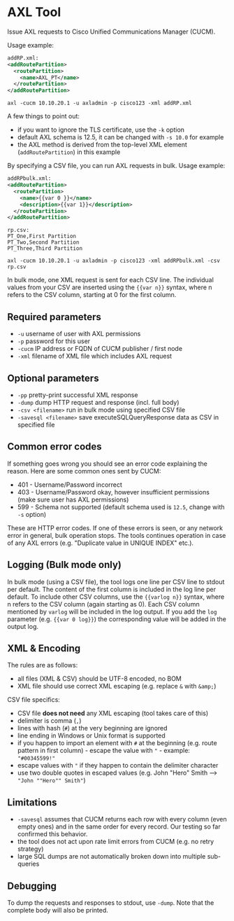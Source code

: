 # AXL Tool

Issue AXL requests to Cisco Unified Communications Manager (CUCM).

Usage example:

```xml
addRP.xml:
<addRoutePartition>
  <routePartition>
    <name>AXL_PT</name>
  </routePartition>
</addRoutePartition>
```

`axl -cucm 10.10.20.1 -u axladmin -p cisco123 -xml addRP.xml`

A few things to point out:
* if you want to ignore the TLS certificate, use the `-k` option
* default AXL schema is 12.5, it can be changed with `-s 10.0` for example
* the AXL method is derived from the top-level XML element (`addRoutePartition`) in this example

By specifying a CSV file, you can run AXL requests in bulk. Usage example:

```xml
addRPbulk.xml:
<addRoutePartition>
  <routePartition>
    <name>{{var 0 }}</name>
    <description>{{var 1}}</description>
  </routePartition>
</addRoutePartition>
```

```csv
rp.csv:
PT_One,First Partition
PT_Two,Second Partition
PT_Three,Third Partition
```

`axl -cucm 10.10.20.1 -u axladmin -p cisco123 -xml addRPbulk.xml -csv rp.csv`

In bulk mode, one XML request is sent for each CSV line. The individual values from your CSV are inserted using the `{{var n}}` syntax, where n refers to the CSV column, starting at 0 for the first column. 

## Required parameters

* `-u` username of user with AXL permissions
* `-p` password for this user
* `-cucm` IP address or FQDN of CUCM publisher / first node
* `-xml` filename of XML file which includes AXL request

## Optional parameters

* `-pp` pretty-print successful XML response
* `-dump` dump HTTP request and response (incl. full body)
* `-csv <filename>` run in bulk mode using specified CSV file
* `-savesql <filename>` save executeSQLQueryResponse data as CSV in specified file

## Common error codes

If something goes wrong you should see an error code explaining the reason. Here are some common ones sent by CUCM:

* 401 - Username/Password incorrect
* 403 - Username/Password okay, however insufficient permissions (make sure user has AXL permissions)
* 599 - Schema not supported (default schema used is `12.5`, change with `-s` option)

These are HTTP error codes. If one of these errors is seen, or any network error in general, bulk operation stops. The tools continues operation in case of any AXL errors (e.g. "Duplicate value in UNIQUE INDEX" etc.).

## Logging (Bulk mode only)

In bulk mode (using a CSV file), the tool logs one line per CSV line to stdout per default. The content of the first column is included in the log line per default. To include other CSV columns, use the `{{varlog n}}` syntax, where n refers to the CSV column (again starting as 0). Each CSV column mentioned by `varlog` will be included in the log output. 
If you add the `log` parameter (e.g. `{{var 0 log}}`) the corresponding value will be added in the output log.

## XML & Encoding

The rules are as follows:

* all files (XML & CSV) should be UTF-8 encoded, no BOM
* XML file should use correct XML escaping (e.g. replace `&` with `&amp;`)

CSV file specifics:
* CSV file **does not need** any XML escaping (tool takes care of this)
* delimiter is comma (`,`)
* lines with hash (`#`) at the very beginning are ignored
* line ending in Windows or Unix format is supported
* if you happen to import an element with `#` at the beginning (e.g. route pattern in first column) - escape the value with `"` - example: `"#00345599!"`
* escape values with `"` if they happen to contain the delimiter character
* use two double quotes in escaped values (e.g. John "Hero" Smith --> `"John ""Hero"" Smith"`)

## Limitations

* `-savesql` assumes that CUCM returns each row with every column (even empty ones) and in the same order for every record. Our testing so far confirmed this behavior.
* the tool does not act upon rate limit errors from CUCM (e.g. no retry strategy)
* large SQL dumps are not automatically broken down into multiple sub-queries

## Debugging

To dump the requests and responses to stdout, use `-dump`. Note that the complete body will also be printed.
